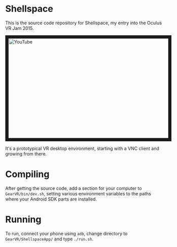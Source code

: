 # Shellspace

This is the source code repository for Shellspace, my entry into the Oculus VR Jam 2015.

<a href="http://www.youtube.com/watch?feature=player_embedded&v=_mL8QvhKvOA" target="_blank"><img src="http://img.youtube.com/vi/_mL8QvhKvOA/0.jpg" alt="YouTube" width="560" height="315" border="10" /></a>

It's a prototypical VR desktop environment, starting with a VNC client and growing from there.

# Compiling

After getting the source code, add a section for your computer to `GearVR/bin/dev.sh`, setting various environment variables to the paths where your Android SDK parts are installed.

# Running

To run, connect your phone using `adb`, change directory to `GearVR/ShellspaceApp/` and type `./run.sh`.
